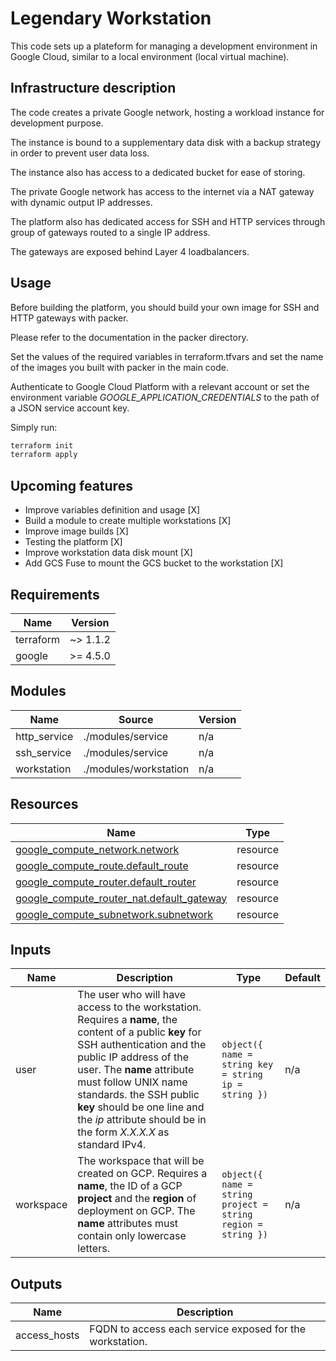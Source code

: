 <!-- BEGIN_TF_DOCS -->
# Legendary Workstation

This code sets up a plateform for managing a development environment in Google Cloud, similar to a local environment (local virtual machine).

## Infrastructure description

The code creates a private Google network, hosting a workload instance for development purpose.

The instance is bound to a supplementary data disk with a backup strategy in order to prevent user data loss.

The instance also has access to a dedicated bucket for ease of storing.

The private Google network has access to the internet via a NAT gateway with dynamic output IP addresses.

The platform also has dedicated access for SSH and HTTP services through group of gateways routed to a single IP address.

The gateways are exposed behind Layer 4 loadbalancers.

## Usage

Before building the platform, you should build your own image for SSH and HTTP gateways with packer.

Please refer to the documentation in the packer directory.

Set the values of the required variables in terraform.tfvars and set the name of the images you built with packer in the main code.

Authenticate to Google Cloud Platform with a relevant account or set the environment variable *GOOGLE\_APPLICATION\_CREDENTIALS* to the path of a JSON service account key.

Simply run:

```bash
terraform init
terraform apply
```

## Upcoming features

- Improve variables definition and usage [X]
- Build a module to create multiple workstations [X]
- Improve image builds [X]
- Testing the platform [X]
- Improve workstation data disk mount [X]
- Add GCS Fuse to mount the GCS bucket to the workstation [X]

## Requirements

| Name | Version |
|------|---------|
| terraform | ~> 1.1.2 |
| google | >= 4.5.0 |

## Modules

| Name | Source | Version |
|------|--------|---------|
| http\_service | ./modules/service | n/a |
| ssh\_service | ./modules/service | n/a |
| workstation | ./modules/workstation | n/a |

## Resources

| Name | Type |
|------|------|
| [google_compute_network.network](https://registry.terraform.io/providers/hashicorp/google/latest/docs/resources/compute_network) | resource |
| [google_compute_route.default_route](https://registry.terraform.io/providers/hashicorp/google/latest/docs/resources/compute_route) | resource |
| [google_compute_router.default_router](https://registry.terraform.io/providers/hashicorp/google/latest/docs/resources/compute_router) | resource |
| [google_compute_router_nat.default_gateway](https://registry.terraform.io/providers/hashicorp/google/latest/docs/resources/compute_router_nat) | resource |
| [google_compute_subnetwork.subnetwork](https://registry.terraform.io/providers/hashicorp/google/latest/docs/resources/compute_subnetwork) | resource |

## Inputs

| Name | Description | Type | Default |
|------|-------------|------|---------|
| user | The user who will have access to the workstation. Requires a **name**, the content of a public **key** for SSH authentication and the public IP address of the user.  The **name** attribute must follow UNIX name standards. the SSH public **key** should be one line and the *ip* attribute should be in the form *X.X.X.X* as standard IPv4. | ```object({ name = string key = string ip = string })``` | n/a |
| workspace | The workspace that will be created on GCP. Requires a **name**, the ID of a GCP **project** and the **region** of deployment on GCP. The **name** attributes must contain only lowercase letters. | ```object({ name = string project = string region = string })``` | n/a |

## Outputs

| Name | Description |
|------|-------------|
| access\_hosts | FQDN to access each service exposed for the workstation. |
<!-- END_TF_DOCS -->